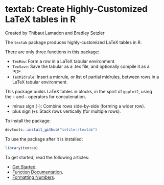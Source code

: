 textab: Create Highly-Customized LaTeX tables in R
================

Created by Thibaut Lamadon and Bradley Setzler

The `textab` package produces highly-customized LaTeX tables in R.

There are only three functions in this package:

- `TexRow`: Form a row in a LaTeX tabular environment.
- `TexSave`: Save the tabular as a .tex file, and optionally compile it
  as a PDF.
- `TexMidrule`: Insert a midrule, or list of partial midrules, between
  rows in a LaTeX tabular environment.

This package builds LaTeX tables in blocks, in the spirit of `ggplot2`,
using the `+` and `-` operators for concatenation.

- minus sign (`-`): Combine rows side-by-side (forming a wider row).
- plus sign (`+`): Stack rows vertically (for multiple rows).

To install the package:

``` r
devtools::install_github("setzler/textab")
```

To use the package after it is installed:

``` r
library(textab)
```

To get started, read the following articles:

- [Get Started](https://setzler.github.io/textab/articles/textab.html).
- [Function
  Documentation](https://setzler.github.io/textab/reference/index.html).
- [Formatting
  Numbers](https://setzler.github.io/textab/articles/Numerics.html).
